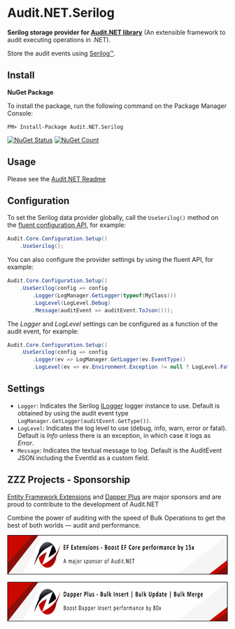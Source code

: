 ﻿# Audit.NET.Serilog
**Serilog storage provider for [Audit.NET library](https://github.com/thepirat000/Audit.NET)** (An extensible framework to audit executing operations in .NET).

Store the audit events using [Serilog™](https://serilog.net/).

## Install

**NuGet Package** 

To install the package, run the following command on the Package Manager Console:

```
PM> Install-Package Audit.NET.Serilog
```

[![NuGet Status](https://img.shields.io/nuget/v/Audit.NET.Serilog.svg?style=flat)](https://www.nuget.org/packages/Audit.NET.Serilog/)
[![NuGet Count](https://img.shields.io/nuget/dt/Audit.NET.Serilog.svg)](https://www.nuget.org/packages/Audit.NET.Serilog/)

## Usage
Please see the [Audit.NET Readme](https://github.com/thepirat000/Audit.NET#usage)

## Configuration
To set the Serilog data provider globally, call the `UseSerilog()` method on the [fluent configuration API](https://github.com/thepirat000/Audit.NET#configuration-fluent-api), for example:

```c#
Audit.Core.Configuration.Setup()
    .UseSerilog();
```

You can also configure the provider settings by using the fluent API, for example:
```c#
Audit.Core.Configuration.Setup()
    .UseSerilog(config => config
        .Logger(LogManager.GetLogger(typeof(MyClass)))        
        .LogLevel(LogLevel.Debug)
        .Message(auditEvent => auditEvent.ToJson()));
```

The _Logger_ and _LogLevel_ settings can be configured as a function of the audit event, for example:
```c#
Audit.Core.Configuration.Setup()
    .UseSerilog(config => config
        .Logger(ev => LogManager.GetLogger(ev.EventType))        
        .LogLevel(ev => ev.Environment.Exception != null ? LogLevel.Fatal : LogLevel.Info));
```

## Settings
- `Logger`: Indicates the Serilog [ILogger](https://github.com/serilog/serilog/wiki/Getting-Started) logger instance to use. Default is obtained by using the audit event type `LogManager.GetLogger(auditEvent.GetType())`.
- `LogLevel`: Indicates the log level to use (debug, info, warn, error or fatal). Default is _Info_ unless there is an exception, in which case it logs as _Error_.
- `Message`: Indicates the textual message to log. Default is the AuditEvent JSON including the EventId as a custom field.

## ZZZ Projects - Sponsorship

[Entity Framework Extensions](https://entityframework-extensions.net/) and [Dapper Plus](https://dapper-plus.net/) are major sponsors and are proud to contribute to the development of Audit.NET

Combine the power of auditing with the speed of Bulk Operations to get the best of both worlds — audit and performance.

<a href="https://entityframework-extensions.net/bulk-insert"><img width="728" height="90" alt="Entity Framework Extensions - Sponsor" src="https://raw.githubusercontent.com/JonathanMagnan/Audit.NET/master/entity-framework-extensions-sponsor.png" /></a>

<a href="https://dapper-plus.net/bulk-insert"><img width="728" height="90" alt="Dapper Plus - Sponsor" src="https://raw.githubusercontent.com/JonathanMagnan/Audit.NET/master/dapper-plus-sponsor.png" /></a>
